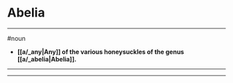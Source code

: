 # Abelia
---
#noun
- **[[a/_any|Any]] of the various honeysuckles of the genus [[a/_abelia|Abelia]].**
---
---
